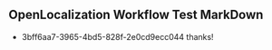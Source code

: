## OpenLocalization Workflow Test MarkDown
* 3bff6aa7-3965-4bd5-828f-2e0cd9ecc044 
thanks!<!--HONumber=Mar16_HO1-->
